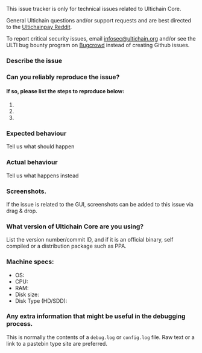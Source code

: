 <!--- Remove sections that do not apply -->

This issue tracker is only for technical issues related to Ultichain Core.

General Ultichain questions and/or support requests and are best directed to the [Ultichainpay Reddit](https://www.reddit.com/r/ultichainpay/).

To report critical security issues, email infosec@ultichain.org and/or see the ULTI bug bounty program on [Bugcrowd](https://bugcrowd.com/ultichaindigitalcash) instead of creating Github issues.

### Describe the issue

### Can you reliably reproduce the issue?
#### If so, please list the steps to reproduce below:
1.
2.
3.

### Expected behaviour
Tell us what should happen

### Actual behaviour
Tell us what happens instead

### Screenshots.
If the issue is related to the GUI, screenshots can be added to this issue via drag & drop.

### What version of Ultichain Core are you using?
List the version number/commit ID, and if it is an official binary, self compiled or a distribution package such as PPA.

### Machine specs:
- OS:
- CPU:
- RAM:
- Disk size:
- Disk Type (HD/SDD):

### Any extra information that might be useful in the debugging process.
This is normally the contents of a `debug.log` or `config.log` file. Raw text or a link to a pastebin type site are preferred.
